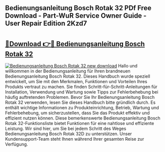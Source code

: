 ## Bedienungsanleitung Bosch Rotak 32 PDf Free Download - Part-WuR Service Owner Guide - User Repair Edition 2Kzd7

# <h2><a href="http://df46p1.blite.top/?on=Bedienungsanleitung+Bosch+Rotak+32">🔗Download 👉🔴 Bedienungsanleitung Bosch Rotak 32</a></h2>

[![Bedienungsanleitung Bosch Rotak 32 new download](https://i.imgur.com/lujVjoI.png)](http://df46p1.blite.top/?on=Bedienungsanleitung+Bosch+Rotak+32)
Hallo und willkommen in der Bedienungsanleitung für Ihren brandneuen Bedienungsanleitung Bosch Rotak 32. Dieses Handbuch wurde speziell entwickelt, um Sie mit den Merkmalen, Funktionen und Vorteilen Ihres Produkts vertraut zu machen. Sie finden Schritt-für-Schritt-Anleitungen für Installation, Verwendung und Wartung sowie Tipps zur Fehlerbehebung bei häufig auftretenden Problemen. Bevor Sie Ihr Bedienungsanleitung Bosch Rotak 32 verwenden, lesen Sie dieses Handbuch bitte gründlich durch. Es enthält wichtige Informationen zu Produkteinrichtung, Betrieb, Wartung und Fehlerbehebung, um sicherzustellen, dass Sie das Produkt effektiv und effizient nutzen können. Diese bemerkenswerte Bedienungsanleitung Bosch Rotak 32-Funktionsliste bietet Funktionen für eine nahtlose und effiziente Leistung. Wir sind hier, um Sie bei jedem Schritt des Weges Bedienungsanleitung Bosch Rotak 32D zu unterstützen. Unser Kundensupport-Team steht Ihnen während Ihrer gesamten Reise zur Verfügung.
